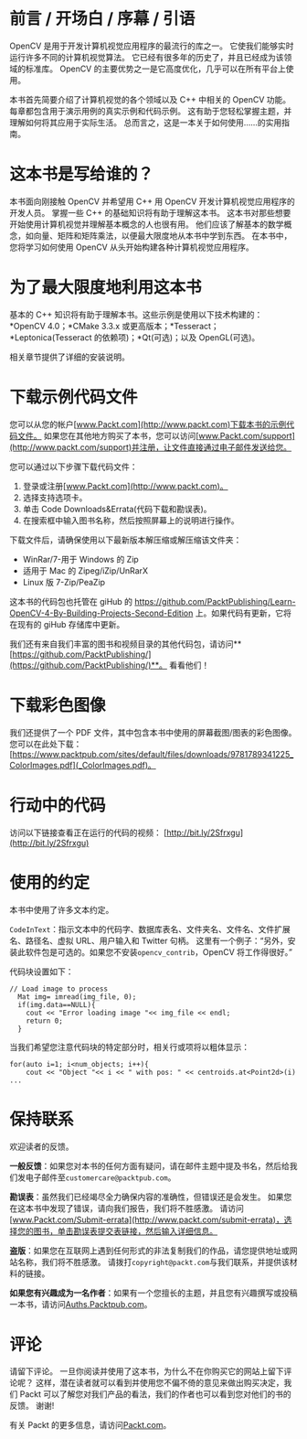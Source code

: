 # 前言 / 开场白 / 序幕 / 引语

OpenCV 是用于开发计算机视觉应用程序的最流行的库之一。 它使我们能够实时运行许多不同的计算机视觉算法。 它已经有很多年的历史了，并且已经成为该领域的标准库。 OpenCV 的主要优势之一是它高度优化，几乎可以在所有平台上使用。

本书首先简要介绍了计算机视觉的各个领域以及 C++ 中相关的 OpenCV 功能。 每章都包含用于演示用例的真实示例和代码示例。 这有助于您轻松掌握主题，并理解如何将其应用于实际生活。 总而言之，这是一本关于如何使用……的实用指南。

# 这本书是写给谁的？

本书面向刚接触 OpenCV 并希望用 C++ 用 OpenCV 开发计算机视觉应用程序的开发人员。 掌握一些 C++ 的基础知识将有助于理解这本书。 这本书对那些想要开始使用计算机视觉并理解基本概念的人也很有用。 他们应该了解基本的数学概念，如向量、矩阵和矩阵乘法，以便最大限度地从本书中学到东西。 在本书中，您将学习如何使用 OpenCV 从头开始构建各种计算机视觉应用程序。

# 为了最大限度地利用这本书

基本的 C++ 知识将有助于理解本书。这些示例是使用以下技术构建的：*OpenCV 4.0；*CMake 3.3.x 或更高版本；*Tesseract；*Leptonica(Tesseract 的依赖项)；*Qt(可选)；以及 OpenGL(可选)。

相关章节提供了详细的安装说明。

# 下载示例代码文件

您可以从您的帐户[www.Packt.com](http://www.packt.com)下载本书的示例代码文件。 如果您在其他地方购买了本书，您可以访问[www.Packt.com/support](http://www.packt.com/support)并注册，让文件直接通过电子邮件发送给您。

您可以通过以下步骤下载代码文件：

1.  登录或注册[www.Packt.com](http://www.packt.com)。
2.  选择支持选项卡。
3.  单击 Code Downloads&Errata(代码下载和勘误表)。
4.  在搜索框中输入图书名称，然后按照屏幕上的说明进行操作。

下载文件后，请确保使用以下最新版本解压缩或解压缩该文件夹：

*   WinRar/7-用于 Windows 的 Zip
*   适用于 Mac 的 Zipeg/iZip/UnRarX
*   Linux 版 7-Zip/PeaZip

这本书的代码包也托管在 giHub 的 https://github.com/PacktPublishing/Learn-OpenCV-4-By-Building-Projects-Second-Edition 上。如果代码有更新，它将在现有的 giHub 存储库中更新。

我们还有来自我们丰富的图书和视频目录的其他代码包，请访问**[https://github.com/PacktPublishing/](https://github.com/PacktPublishing/)**。 看看他们！

# 下载彩色图像

我们还提供了一个 PDF 文件，其中包含本书中使用的屏幕截图/图表的彩色图像。 您可以在此处下载：[https://www.packtpub.com/sites/default/files/downloads/9781789341225_ColorImages.pdf](_ColorImages.pdf)。

# 行动中的代码

访问以下链接查看正在运行的代码的视频：
[http://bit.ly/2Sfrxgu](http://bit.ly/2Sfrxgu)

# 使用的约定

本书中使用了许多文本约定。

`CodeInText`：指示文本中的代码字、数据库表名、文件夹名、文件名、文件扩展名、路径名、虚拟 URL、用户输入和 Twitter 句柄。 这里有一个例子：“另外，安装此软件包是可选的。如果您不安装`opencv_contrib`，OpenCV 将工作得很好。”

代码块设置如下：

```
// Load image to process 
  Mat img= imread(img_file, 0); 
  if(img.data==NULL){ 
    cout << "Error loading image "<< img_file << endl; 
    return 0; 
  } 
```

当我们希望您注意代码块的特定部分时，相关行或项将以粗体显示：

```
for(auto i=1; i<num_objects; i++){ 
    cout << "Object "<< i << " with pos: " << centroids.at<Point2d>(i) ...
```

# 保持联系

欢迎读者的反馈。

**一般反馈**：如果您对本书的任何方面有疑问，请在邮件主题中提及书名，然后给我们发电子邮件至`customercare@packtpub.com`。

**勘误表**：虽然我们已经竭尽全力确保内容的准确性，但错误还是会发生。 如果您在这本书中发现了错误，请向我们报告，我们将不胜感激。 请访问[www.Packt.com/Submit-errata](http://www.packt.com/submit-errata)，选择您的图书，单击勘误表提交表链接，然后输入详细信息。

**盗版**：如果您在互联网上遇到任何形式的非法复制我们的作品，请您提供地址或网站名称，我们将不胜感激。 请拨打`copyright@packt.com`与我们联系，并提供该材料的链接。

**如果您有兴趣成为一名作者**：如果有一个您擅长的主题，并且您有兴趣撰写或投稿一本书，请访问[Auths.Packtpub.com](http://authors.packtpub.com/)。

# 评论

请留下评论。 一旦你阅读并使用了这本书，为什么不在你购买它的网站上留下评论呢？ 这样，潜在读者就可以看到并使用您不偏不倚的意见来做出购买决定，我们 Packt 可以了解您对我们产品的看法，我们的作者也可以看到您对他们的书的反馈。 谢谢!

有关 Packt 的更多信息，请访问[Packt.com](http://www.packt.com/)。
